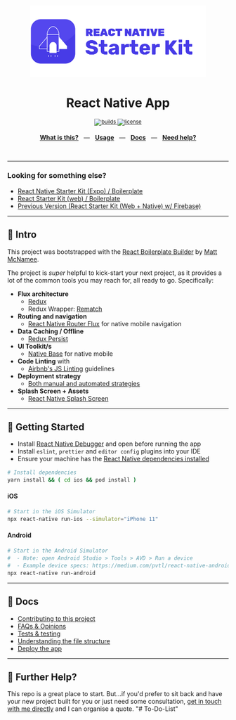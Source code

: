 <div align="center">
  <img src="documentation/rnsk-logo.jpg" alt="React Native Starter Kit" width="400" />
  <p></p>
  <h1>React Native App</h1>
  <p></p>
  <sup>
    <a href="https://github.com/mcnamee/react-native-starter-kit/actions">
      <img src="https://img.shields.io/endpoint.svg?url=https%3A%2F%2Factions-badge.atrox.dev%2Fmcnamee%2Freact-native-starter-kit%2Fbadge%3Fref%3Dmaster&style=flat" alt="builds" />
    </a>
    <a href="/LICENSE">
      <img src="https://img.shields.io/github/license/mcnamee/react-native-starter-kit?style=flat-square" alt="license" />
    </a>
  </sup>
  <br />
  <p align="center">
    <a href="#-intro"><b>What is this?</b></a>
    &nbsp;&nbsp;&mdash;&nbsp;&nbsp;
    <a href="#-getting-started"><b>Usage</b></a>
    &nbsp;&nbsp;&mdash;&nbsp;&nbsp;
    <a href="#-docs"><b>Docs</b></a>
    &nbsp;&nbsp;&mdash;&nbsp;&nbsp;
    <a href="#-further-help"><b>Need help?</b></a>
  </p>
  <br />
</div>

---

### Looking for something else?

- [React Native Starter Kit (Expo) / Boilerplate](https://github.com/mcnamee/react-native-expo-starter-kit)
- [React Starter Kit (web) / Boilerplate](https://github.com/mcnamee/react-starter-kit)
- [Previous Version (React Starter Kit (Web + Native) w/ Firebase)](https://github.com/mcnamee/react-native-starter-kit/tree/archive/v3)

---

## 👋 Intro

This project was bootstrapped with the [React Boilerplate Builder](https://github.com/mcnamee/react-native-boilerplate-builder) by [Matt McNamee](https://mcnam.ee).

The project is _super_ helpful to kick-start your next project, as it provides a lot of the common tools you may reach for, all ready to go. Specifically:

- __Flux architecture__
    - [Redux](https://redux.js.org/docs/introduction/)
    - Redux Wrapper: [Rematch](https://github.com/rematch/rematch)
- __Routing and navigation__
    - [React Native Router Flux](https://github.com/aksonov/react-native-router-flux) for native mobile navigation
- __Data Caching / Offline__
    - [Redux Persist](https://github.com/rt2zz/redux-persist)
- __UI Toolkit/s__
    - [Native Base](https://nativebase.io/) for native mobile
- __Code Linting__ with
    - [Airbnb's JS Linting](https://github.com/airbnb/javascript) guidelines
- __Deployment strategy__
    - [Both manual and automated strategies](documentation/deploy.md)
- __Splash Screen + Assets__
    - [React Native Splash Screen](https://github.com/crazycodeboy/react-native-splash-screen)

---

## 🚀 Getting Started

 - Install [React Native Debugger](https://github.com/jhen0409/react-native-debugger/releases) and open before running the app
 - Install `eslint`, `prettier` and `editor config` plugins into your IDE
 - Ensure your machine has the [React Native dependencies installed](https://facebook.github.io/react-native/docs/getting-started)

```bash
# Install dependencies
yarn install && ( cd ios && pod install )
```

#### iOS

```bash
# Start in the iOS Simulator
npx react-native run-ios --simulator="iPhone 11"
```

#### Android

```bash
# Start in the Android Simulator
#  - Note: open Android Studio > Tools > AVD > Run a device
#  - Example device specs: https://medium.com/pvtl/react-native-android-development-on-mac-ef7481f65e47#d5da
npx react-native run-android
```

---

## 📖 Docs

- [Contributing to this project](documentation/contributing.md)
- [FAQs & Opinions](documentation/faqs.md)
- [Tests & testing](documentation/testing.md)
- [Understanding the file structure](documentation/file-structure.md)
- [Deploy the app](documentation/deploy.md)

---

## 👊 Further Help?

This repo is a great place to start. But...if you'd prefer to sit back and have your new project built for you or just need some consultation, [get in touch with me directly](https://mcnam.ee) and I can organise a quote.
"# To-Do-List" 
